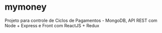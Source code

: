 # mymoney
Projeto para controle de Ciclos de Pagamentos - MongoDB, API REST com Node + Express e Front com ReactJS + Redux
